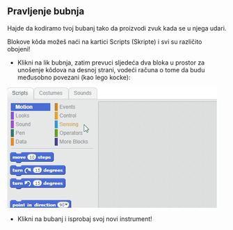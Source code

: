 ## Pravljenje bubnja

Hajde da kodiramo tvoj bubanj tako da proizvodi zvuk kada se u njega udari.

Blokove kôda možeš naći na kartici Scripts (Skripte) i svi su različito obojeni!

+ Klikni na lik bubnja, zatim prevuci sljedeća dva bloka u prostor za unošenje kôdova na desnoj strani, vodeći računa o tome da budu međusobno povezani (kao lego kocke):

![screenshot](images/connect-block.gif)

+ Klikni na bubanj i isprobaj svoj novi instrument!